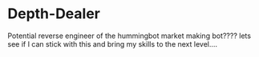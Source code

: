 # Depth-Dealer
Potential reverse engineer of the hummingbot market making bot???? lets see if I can stick with this and bring my skills to the next level....
